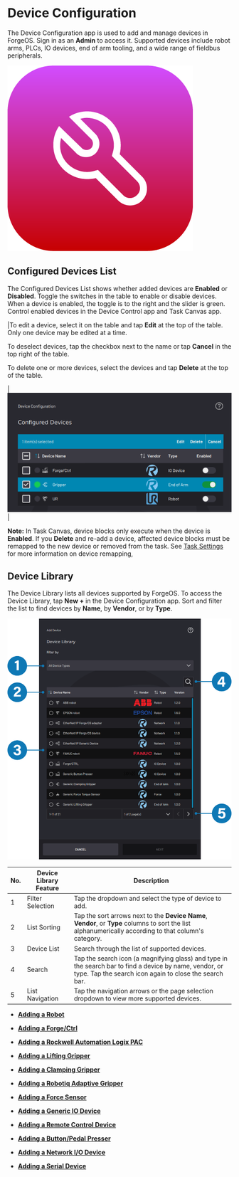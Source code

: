 # Device Configuration

The Device Configuration app is used to add and manage devices in ForgeOS. Sign in as an **Admin** to access it. Supported devices include robot arms, PLCs, IO devices, end of arm tooling, and a wide range of fieldbus peripherals.

![](../Images/DeviceConfiguration/DeviceConfiguration-Icon.png)

## Configured Devices List

The Configured Devices List shows whether added devices are **Enabled** or **Disabled**. Toggle the switches in the table to enable or disable devices. When a device is enabled, the toggle is to the right and the slider is green. Control enabled devices in the Device Control app and Task Canvas app.

|To edit a device, select it on the table and tap **Edit** at the top of the table. Only one device may be edited at a time.

To deselect devices, tap the checkbox next to the name or tap **Cancel** in the top right of the table.

To delete one or more devices, select the devices and tap **Delete** at the top of the table.

|![](../Images/DeviceConfiguration/ConfiguredDevices-SelectGripper.png)|

**Note:** In Task Canvas, device blocks only execute when the device is **Enabled**. If you **Delete** and re-add a device, affected device blocks must be remapped to the new device or removed from the task. See [Task Settings](../TaskCanvas/TaskSettings.md) for more information on device remapping,

## Device Library

The Device Library lists all devices supported by ForgeOS. To access the Device Library, tap **New +** in the Device Configuration app. Sort and filter the list to find devices by **Name**, by **Vendor**, or by **Type**.

![](../Images/DeviceConfiguration/DeviceLibrary-Callouts.png)

|No.|Device Library Feature|Description|
|---|----------------------|-----------|
|1|Filter Selection|Tap the dropdown and select the type of device to add.|
|2|List Sorting|Tap the sort arrows next to the **Device Name**, **Vendor**, or **Type** columns to sort the list alphanumerically according to that column's category.|
|3|Device List|Search through the list of supported devices.|
|4|Search|Tap the search icon \(a magnifying glass\) and type in the search bar to find a device by name, vendor, or type. Tap the search icon again to close the search bar.|
|5|List Navigation|Tap the navigation arrows or the page selection dropdown to view more supported devices.|

-   **[Adding a Robot](../DeviceConfiguration/AddingRobot.md)**  

-   **[Adding a Forge/Ctrl](../DeviceConfiguration/AddingForgeCtrl.md)**  

-   **[Adding a Rockwell Automation Logix PAC](../DeviceConfiguration/AddingRockwellAutomationLogixPAC.md)**  

-   **[Adding a Lifting Gripper](../DeviceConfiguration/AddingLiftingGripper.md)**  

-   **[Adding a Clamping Gripper](../DeviceConfiguration/AddingClampingGripper.md)**  

-   **[Adding a Robotiq Adaptive Gripper](../DeviceConfiguration/AddingRobotiqGripper.md)**  

-   **[Adding a Force Sensor](../DeviceConfiguration/AddingForceSensor.md)**  

-   **[Adding a Generic IO Device](../DeviceConfiguration/AddingGenericIODevice.md)**  

-   **[Adding a Remote Control Device](../DeviceConfiguration/AddingRemoteControlDevice.md)**  

-   **[Adding a Button/Pedal Presser](../DeviceConfiguration/AddingButtonPedalPresser.md)**  

-   **[Adding a Network I/O Device](../DeviceConfiguration/AddingNetworkDevice.md)**  

-   **[Adding a Serial Device](../DeviceConfiguration/AddingSerialDevice.md)**  



